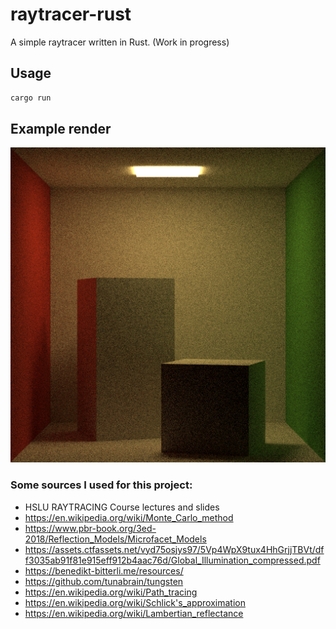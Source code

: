 # raytracer-rust

A simple raytracer written in Rust. (Work in progress)

## Usage

```bash
cargo run
```


## Example render 

![Example render](docs/example.png)



### Some sources I used for this project:

- HSLU RAYTRACING Course lectures and slides
- https://en.wikipedia.org/wiki/Monte_Carlo_method
- https://www.pbr-book.org/3ed-2018/Reflection_Models/Microfacet_Models
- https://assets.ctfassets.net/vyd75osjys97/5Vp4WpX9tux4HhGrjjTBVt/dff3035ab91f81e915eff912b4aac76d/Global_Illumination_compressed.pdf
- https://benedikt-bitterli.me/resources/
- https://github.com/tunabrain/tungsten
- https://en.wikipedia.org/wiki/Path_tracing
- https://en.wikipedia.org/wiki/Schlick's_approximation
- https://en.wikipedia.org/wiki/Lambertian_reflectance